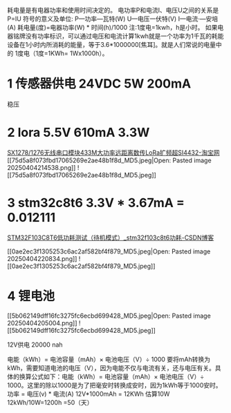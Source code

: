 
耗电量是有电器功率和使用时间决定的。
电功率P和电流I、电压U之间的关系是P=IU
符号的意义及单位:
	P—功率—瓦特(W)
	U—电压一伏特(V)
	I—电流·—安培(A)
耗电量(度)=电器功率(W) * 时间(h)/1000 注:1度电=1kwh，h是小时。
如果电器铭牌没有功率标识，可以通过电压和电流计算1kwh就是一个功率为1千瓦的耗能设备在1小时内所消耗的能量，等于3.6*1000000[焦耳]。就是人们常说的电量中的
1度电（1度=1KWh= 1Wx1000h）。

# 1 传感器供电 24VDC  5W   200mA

稳压 
# 2 lora  5.5V   610mA  3.3W
[SX1278/1276无线串口模块433M大功率远距离数传LoRa扩频超SI4432-淘宝网](https://item.taobao.com/item.htm?id=524965711237&pisk=goHnJkXEdXPQXW8T6AwBi8xOL0d9dJw724B8y8Uy_PzspYKBNLrrkPBJAJd7E44iPyFLLewu4q3bJuCKYRra2kWF8zPzQNzi8TFKE06u40uWAzKB6DiQF88vkYvxADZbCW_jEW5a7umNLMry6RWAVj0vkKpxjBrQec8xpRU3akEAU8PUaRJa5orFY4PU7lz_Vu7U49-MjPZ7YwPzUOoaDobzUkPzbdr0mwrUT7zN7PZzUuuzUh2a5ulPPTzmUAMw5WzmdYgN94r3troU8DnKQtPFODagQRDaxDzxYg6PUAq3tYtR9YMY9bobGvnkEOwKmfyaqYtVZzVmaveZLFJ417kZ7lup2_ZiZ0kbdWs5Fq2nrSkUsgW7L8lQIlk22satIy3rK5-An7eZHSyE6CTLwJqmzvghqTuqXmHQ1YYc7zGLcRroFn5ur7Sy4152fNX7b3HNN_NUfl4xCsXeA1Fo8h-MjsOQTlZpkhxGN_NUfl4vjhffRWr_vEC..&spm=a21xtw.29978516.product_shelf.5.13d42c3cCLF9W2&sku_properties=1627207%3A2428099425)
[[75d5a8f073fbd17065269e2ae48b1f8d_MD5.jpeg|Open: Pasted image 20250404214538.png]]
![[75d5a8f073fbd17065269e2ae48b1f8d_MD5.jpeg]]
# 3 stm32c8t6   3.3V * 3.67mA = 0.012111
[STM32F103C8T6低功耗测试（待机模式）_stm32f103c8t6功耗-CSDN博客](https://blog.csdn.net/wuhuijun165/article/details/49516893)

[[0ae2ec3f1305253c6ac2af582bf4f879_MD5.jpeg|Open: Pasted image 20250404220834.png]]
![[0ae2ec3f1305253c6ac2af582bf4f879_MD5.jpeg]]
# 4 锂电池

[[5b062149dff16fc3275fc6ecbd699428_MD5.jpeg|Open: Pasted image 20250404205004.png]]
![[5b062149dff16fc3275fc6ecbd699428_MD5.jpeg]]

12V供电 20000 nah

电能（kWh）= 电池容量（mAh）× 电池电压（V）÷ 1000
要将mAh转换为kWh，需要知道电池的电压（V），因为电能不仅与电流有关，还与电压有关。具体的换算公式如下：电能（kWh）= 电池容量（mAh）× 电池电压（V）÷ 1000。这里的除以1000是为了把毫安时转换成安时，因为1kWh等于1000安时。
功率 = 电压(v) * 电流(A)
12V*1000mAh = 12KWh
估算10W
12kWh/10W=1200h =50（天）